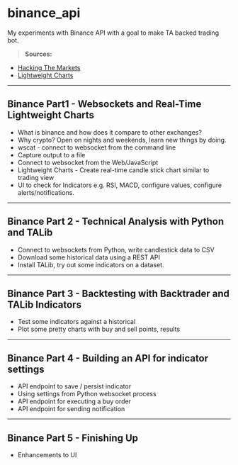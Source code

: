 # binance_api

My experiments with Binance API with a goal to make TA backed trading bot.

> **Sources:**

- [Hacking The Markets](https://discuss.hackingthemarkets.com/)
- [Lightweight Charts](http://tradingview.com/lightweight-charts)

---

## Binance Part1 - Websockets and Real-Time Lightweight Charts

- What is binance and how does it compare to other exchanges?
- Why crypto? Open on nights and weekends, learn new things by doing.
- wscat - connect to websocket from the command line
- Capture output to a file
- Connect to websocket from the Web/JavaScript
- Lightweight Charts - Create real-time candle stick chart similar to trading view
- UI to check for Indicators e.g. RSI, MACD, configure values, configure alerts/notifications.

---

## Binance Part 2 - Technical Analysis with Python and TALib

- Connect to websockets from Python, write candlestick data to CSV
- Download some historical data using a REST API
- Install TALib, try out some indicators on a dataset.

---

## Binance Part 3 - Backtesting with Backtrader and TALib Indicators

- Test some indicators against a historical
- Plot some pretty charts with buy and sell points, results

---

## Binance Part 4 - Building an API for indicator settings

- API endpoint to save / persist indicator
- Using settings from Python websocket process
- API endpoint for executing a buy order
- API endpoint for sending notification

---

## Binance Part 5 - Finishing Up

- Enhancements to UI
